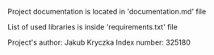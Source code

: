 Project documentation is located in 'documentation.md' file

List of used libraries is inside 'requirements.txt' file

Project's author: Jakub Kryczka
Index number: 325180
